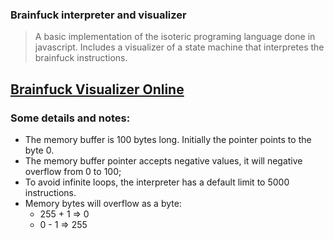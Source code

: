 ### Brainfuck interpreter and visualizer

> A basic implementation of the isoteric programing language done in javascript. Includes a visualizer of a state machine that interpretes the brainfuck instructions.

## [Brainfuck Visualizer Online](https://eugenioenko.github.io/brainfuck-visualizer/html/)

### Some details and notes:

* The memory buffer is 100 bytes long. Initially the pointer points to the byte 0.
* The memory buffer pointer accepts negative values, it will negative overflow from 0 to 100;
* To avoid infinite loops, the interpreter has a default limit to 5000 instructions.
* Memory bytes will overflow as a byte:
  * 255 + 1 => 0
  * 0 - 1 => 255
